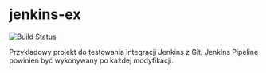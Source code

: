 # jenkins-ex
[![Build Status](http://labpsrv-00.northeurope.cloudapp.azure.com:8080/buildStatus/icon?job=jenkins-webhook)](http://labpsrv-00.northeurope.cloudapp.azure.com:8080/job/jenkins-webhook/)

Przykładowy projekt do testowania integracji Jenkins z Git.
Jenkins Pipeline powinień być wykonywany po każdej modyfikacji.






